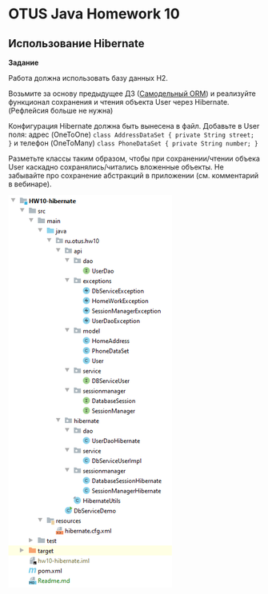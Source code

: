 # OTUS Java Homework 10
## Использование Hibernate

**Задание**

Работа должна использовать базу данных H2.

Возьмите за основу предыдущее ДЗ ([Самодельный ORM](https://github.com/eugenesev/otus-2019-03/tree/master/HW09-jdbc-template))
и реализуйте функционал сохранения и чтения объекта User через Hibernate.
(Рефлейсия больше не нужна)

Конфигурация Hibernate должна быть вынесена в файл.
Добавьте в User поля:
адрес (OneToOne)
`class AddressDataSet {
private String street;
}`
и телефон (OneToMany)
`class PhoneDataSet {
private String number;
}`

Разметьте классы таким образом, чтобы при сохранении/чтении объека User каскадно сохранялись/читались вложенные объекты.
Не забывайте про сохранение абстракций в приложении (см. комментарий в вебинаре).

[![Структура проекта в IDEA](https://github.com/eugenesev/otus-2019-03/blob/master/img/HW-10.png)](https://github.com/eugenesev/otus-2019-03/tree/master/HW10-hibernate)
